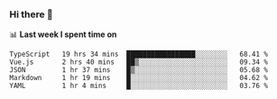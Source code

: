 ### Hi there 👋

<!--
**DBvc/DBvc** is a ✨ _special_ ✨ repository because its `README.md` (this file) appears on your GitHub profile.

Here are some ideas to get you started:

- 🔭 I’m currently working on ...
- 🌱 I’m currently learning ...
- 👯 I’m looking to collaborate on ...
- 🤔 I’m looking for help with ...
- 💬 Ask me about ...
- 📫 How to reach me: ...
- 😄 Pronouns: ...
- ⚡ Fun fact: ...
-->

📊 **Last week I spent time on**
<!--START_SECTION:waka-->
```text
TypeScript   19 hrs 34 mins  █████████████████░░░░░░░░   68.41 % 
Vue.js       2 hrs 40 mins   ██▒░░░░░░░░░░░░░░░░░░░░░░   09.34 % 
JSON         1 hr 37 mins    █▒░░░░░░░░░░░░░░░░░░░░░░░   05.68 % 
Markdown     1 hr 19 mins    █░░░░░░░░░░░░░░░░░░░░░░░░   04.62 % 
YAML         1 hr 4 mins     █░░░░░░░░░░░░░░░░░░░░░░░░   03.76 % 
```
<!--END_SECTION:waka-->
